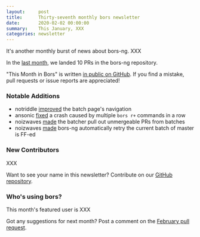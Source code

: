 ```yaml
---
layout:     post
title:      Thirty-seventh monthly bors newsletter
date:       2020-02-02 00:00:00
summary:    This January, XXX
categories: newsletter
---
```


It's another monthly burst of news about bors-ng. XXX

In the [last month](https://github.com/bors-ng/bors-ng/pulls?utf8=%E2%9C%93&q=is%3Apr+is%3Amerged+closed%3A2020-01-01..2020-01-31),
we landed 10 PRs in the bors-ng repository.

"This Month in Bors" is written [in public on GitHub][GitHub for TMiB].
If you find a mistake, pull requests or issue reports are appreciated!

[GitHub for TMiB]: https://github.com/bors-ng/bors-ng.github.io


### Notable Additions

* notriddle [improved](https://github.com/bors-ng/bors-ng/pull/836) the batch page's navigation
* ansonic [fixed](https://github.com/bors-ng/bors-ng/pull/841) a crash caused by multiple `bors r+` commands in a row
* noizwaves [made](https://github.com/bors-ng/bors-ng/pull/843) the batcher pull out unmergeable PRs from batches
* noizwaves [made](https://github.com/bors-ng/bors-ng/pull/859) bors-ng automatically retry the current batch of master is FF-ed


### New Contributors

XXX

Want to see your name in this newsletter? Contribute on our [GitHub repository](https://github.com/bors-ng/bors-ng).


### Who's using bors?

This month's featured user is XXX

Got any suggestions for next month?
Post a comment on the [February pull request](https://github.com/bors-ng/bors-ng.github.io/pull/101).
